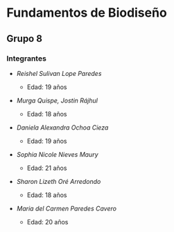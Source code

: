 # Fundamentos de Biodiseño  
## Grupo 8

### Integrantes

- *Reishel Sulivan Lope Paredes*  
  - Edad: 19 años

- *Murga Quispe, Jostin Rájhul*  
  - Edad: 18 años

- *Daniela Alexandra Ochoa Cieza*  
  - Edad: 19 años

- *Sophia Nicole Nieves Maury*  
  - Edad: 21 años

- *Sharon Lizeth Oré Arredondo*  
  - Edad: 18 años

- *Maria del Carmen Paredes Cavero*  
  - Edad: 20 años

